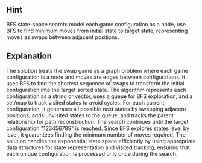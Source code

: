 ## Hint
BFS state-space search: model each game configuration as a node, use BFS to find minimum moves from initial state to target state, representing moves as swaps between adjacent positions.

## Explanation
The solution treats the swap game as a graph problem where each game configuration is a node and moves are edges between configurations. It uses BFS to find the shortest sequence of swaps to transform the initial configuration into the target sorted state. The algorithm represents each configuration as a string or vector, uses a queue for BFS exploration, and a set/map to track visited states to avoid cycles. For each current configuration, it generates all possible next states by swapping adjacent positions, adds unvisited states to the queue, and tracks the parent relationship for path reconstruction. The search continues until the target configuration "123456789" is reached. Since BFS explores states level by level, it guarantees finding the minimum number of moves required. The solution handles the exponential state space efficiently by using appropriate data structures for state representation and visited tracking, ensuring that each unique configuration is processed only once during the search.
